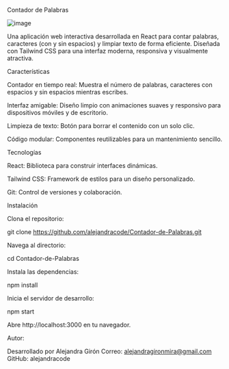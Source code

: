 Contador de Palabras

![image](https://github.com/user-attachments/assets/ff182ebb-a9c9-4cdd-b40f-db25b20f2d0d)


Una aplicación web interactiva desarrollada en React para contar palabras, caracteres (con y sin espacios) y limpiar texto de forma eficiente. Diseñada con Tailwind CSS para una interfaz moderna, responsiva y visualmente atractiva.

Características

Contador en tiempo real: Muestra el número de palabras, caracteres con espacios y sin espacios mientras escribes.

Interfaz amigable: Diseño limpio con animaciones suaves y responsivo para dispositivos móviles y de escritorio.

Limpieza de texto: Botón para borrar el contenido con un solo clic.

Código modular: Componentes reutilizables para un mantenimiento sencillo.

Tecnologías

React: Biblioteca para construir interfaces dinámicas.

Tailwind CSS: Framework de estilos para un diseño personalizado.

Git: Control de versiones y colaboración.

Instalación

Clona el repositorio:

git clone https://github.com/alejandracode/Contador-de-Palabras.git

Navega al directorio:

cd Contador-de-Palabras

Instala las dependencias:

npm install

Inicia el servidor de desarrollo:

npm start

Abre http://localhost:3000 en tu navegador.

Autor:

Desarrollado por Alejandra Girón
Correo: alejandragironmira@gmail.com
GitHub: alejandracode

